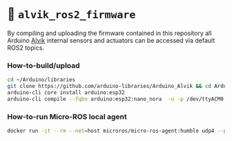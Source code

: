 :floppy_disk: `alvik_ros2_firmware`
===================================

By compiling and uploading the firmware contained in this repository all Arduino [Alvik](https://store.arduino.cc/products/alvik) internal sensors and actuators can be accessed via default ROS2 topics.

### How-to-build/upload
```bash
cd ~/Arduino/libraries
git clone https://github.com/arduino-libraries/Arduino_Alvik && cd Arduino_Alvik
arduino-cli core install arduino:esp32
arduino-cli compile --fqbn arduino:esp32:nano_nora  -u -p /dev/ttyACM0
```

### How-to-run Micro-ROS local agent
```bash
docker run -it --rm --net=host microros/micro-ros-agent:humble udp4 --port 8888 -v6
```
